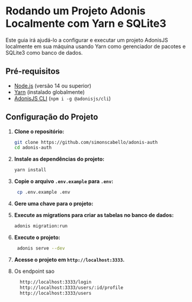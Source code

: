 # Rodando um Projeto Adonis Localmente com Yarn e SQLite3

Este guia irá ajudá-lo a configurar e executar um projeto AdonisJS localmente em sua máquina usando Yarn como gerenciador de pacotes e SQLite3 como banco de dados.

## Pré-requisitos

- [Node.js](https://nodejs.org/) (versão 14 ou superior)
- [Yarn](https://yarnpkg.com/) (instalado globalmente)
- [AdonisJS CLI](https://adonisjs.com/docs/4.1/installation#_installing_adonisjs) (`npm i -g @adonisjs/cli`)

## Configuração do Projeto

1. **Clone o repositório:**

   ```bash
   git clone https://github.com/simonscabello/adonis-auth
   cd adonis-auth
   ```

2. **Instale as dependências do projeto:**

   ```bash
   yarn install
   ```

3. **Copie o arquivo `.env.example` para `.env`:**

   ```bash
    cp .env.example .env
   ```

4. **Gere uma chave para o projeto:**
5. **Execute as migrations para criar as tabelas no banco de dados:**

   ```bash
   adonis migration:run
   ```

6. **Execute o projeto:**

   ```bash
    adonis serve --dev
   ```

7. **Acesse o projeto em `http://localhost:3333`.**

8. Os endpoint sao

   ```bash
     http://localhost:3333/login
     http://localhost:3333/users/:id/profile
     http://localhost:3333/users
   ```
